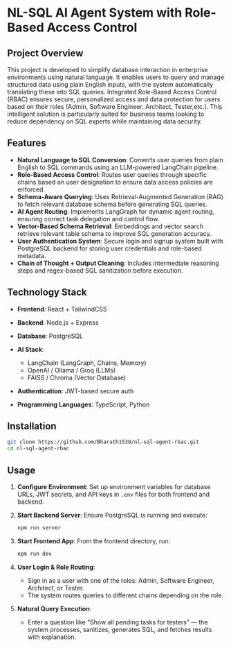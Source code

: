 # NL-SQL AI Agent System with Role-Based Access Control

## Project Overview

This project is developed to simplify database interaction in enterprise environments using natural language. It enables users to query and manage structured data using plain English inputs, with the system automatically translating these into SQL queries. Integrated Role-Based Access Control (RBAC) ensures secure, personalized access and data protection for users based on their roles (Admin, Software Engineer, Architect, Tester,etc.). This intelligent solution is particularly suited for business teams looking to reduce dependency on SQL experts while maintaining data security.

## Features

* **Natural Language to SQL Conversion**: Converts user queries from plain English to SQL commands using an LLM-powered LangChain pipeline.
* **Role-Based Access Control**: Routes user queries through specific chains based on user designation to ensure data access policies are enforced.
* **Schema-Aware Querying**: Uses Retrieval-Augmented Generation (RAG) to fetch relevant database schema before generating SQL queries.
* **AI Agent Routing**: Implements LangGraph for dynamic agent routing, ensuring correct task delegation and control flow.
* **Vector-Based Schema Retrieval**: Embeddings and vector search retrieve relevant table schema to improve SQL generation accuracy.
* **User Authentication System**: Secure login and signup system built with PostgreSQL backend for storing user credentials and role-based metadata.
* **Chain of Thought + Output Cleaning**: Includes intermediate reasoning steps and regex-based SQL sanitization before execution.

## Technology Stack

* **Frontend**: React + TailwindCSS
* **Backend**: Node.js + Express
* **Database**: PostgreSQL
* **AI Stack**:

  * LangChain (LangGraph, Chains, Memory)
  * OpenAI / Ollama / Groq (LLMs)
  * FAISS / Chroma (Vector Database)
* **Authentication**: JWT-based secure auth
* **Programming Languages**: TypeScript, Python

## Installation

```bash
git clone https://github.com/Bharath1538/nl-sql-agent-rbac.git
cd nl-sql-agent-rbac
```


## Usage

1. **Configure Environment**:
   Set up environment variables for database URLs, JWT secrets, and API keys in `.env` files for both frontend and backend.

2. **Start Backend Server**:
   Ensure PostgreSQL is running and execute:

   ```bash
   npm run server
   ```

3. **Start Frontend App**:
   From the frontend directory, run:

   ```bash
   npm run dev
   ```

4. **User Login & Role Routing**:

   * Sign in as a user with one of the roles: Admin, Software Engineer, Architect, or Tester.
   * The system routes queries to different chains depending on the role.

5. **Natural Query Execution**:

   * Enter a question like “Show all pending tasks for testers” — the system processes, sanitizes, generates SQL, and fetches results with explanation.


